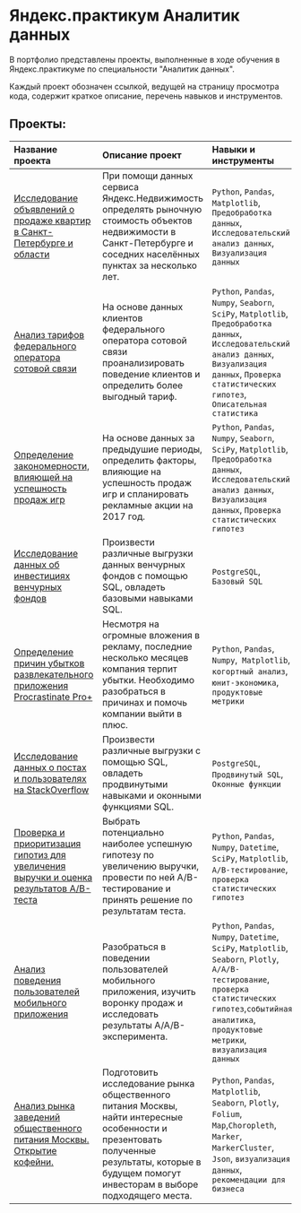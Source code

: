 # Яндекс.практикум Аналитик данных

В портфолио представлены проекты, выполненные в ходе обучения в Яндекс.практикуме по специальности "Аналитик данных".

Каждый проект обозначен ссылкой, ведущей на страницу просмотра кода, содержит краткое описание, перечень навыков и инструментов.

## Проекты:

| Название проекта      | Описание проект        | Навыки и инструменты| 
| :- | :- |:-| 
| [Исследование объявлений о продаже квартир в Санкт-Петербурге и области](https://github.com/s-toni/Yandex.practicum_DA/tree/main/%D0%90%D0%BD%D0%B0%D0%BB%D0%B8%D0%B7%20%D1%81%D1%82%D0%BE%D0%B8%D0%BC%D0%BE%D1%81%D1%82%D0%B8%20%D0%BA%D0%B2%D0%B0%D1%80%D1%82%D0%B8%D1%80%20%D0%B2%20%D0%A1%D0%9F%D0%91) | При помощи данных сервиса Яндекс.Недвижимость определять рыночную стоимость объектов недвижимости в Санкт-Петербурге и соседних населённых пунктах за несколько лет. | `Python`, `Pandas`, `Matplotlib`, `Предобработка данных`, `Исследовательский анализ данных`, `Визуализация данных`| 
| [Анализ тарифов федерального оператора сотовой связи](https://github.com/s-toni/Yandex.practicum_DA/tree/main/%D0%90%D0%BD%D0%B0%D0%BB%D0%B8%D0%B7%20%D1%82%D0%B0%D1%80%D0%B8%D1%84%D0%B0_%D1%82%D0%B5%D0%BB%D0%B5%D0%BA%D0%BE%D0%BC) | На основе данных клиентов федерального оператора сотовой связи проанализировать поведение клиентов и определить более выгодный тариф. | `Python`, `Pandas`, `Numpy`, `Seaborn`, `SciPy`, `Matplotlib`, `Предобработка данных`, `Исследовательский анализ данных`, `Визуализация данных`, `Проверка статистических гипотез`, `Описательная статистика`| 
| [Определение закономерности, влияющей на успешность продаж игр](https://github.com/s-toni/Yandex.practicum_DA/tree/main/%D0%90%D0%BD%D0%B0%D0%BB%D0%B8%D0%B7%20%D0%BF%D1%80%D0%BE%D0%B4%D0%B0%D0%B6%20%D0%B8%D0%B3%D1%80) | На основе данных за предыдушие периоды, определить факторы, влияющие на успешность продаж игр и спланировать рекламные акции на 2017 год. | `Python`, `Pandas`, `Numpy`, `Seaborn`, `SciPy`, `Matplotlib`, `Предобработка данных`, `Исследовательский анализ данных`, `Визуализация данных`, `Проверка статистических гипотез`| 
| [Исследование данных об инвестициях венчурных фондов](https://github.com/s-toni/Yandex.practicum_DA/tree/main/%D0%91%D0%B0%D0%B7%D0%BE%D0%B2%D1%8B%D0%B9%20SQL) | Произвести различные выгрузки данных венчурных фондов с помощью SQL, овладеть базовыми навыками SQL. |`PostgreSQL`, `Базовый SQL`| 
| [Определение причин убытков развлекательного приложения Procrastinate Pro+](https://github.com/s-toni/Yandex.practicum_DA/tree/main/%D0%9E%D0%BF%D1%80%D0%B5%D0%B4%D0%B5%D0%BB%D0%B5%D0%BD%D0%B8%D0%B5%20%D0%BF%D1%80%D0%B8%D1%87%D0%B8%D0%BD%20%D1%83%D0%B1%D1%8B%D1%82%D0%BA%D0%BE%D0%B2%20%D0%BF%D1%80%D0%B8%D0%BB%D0%BE%D0%B6%D0%B5%D0%BD%D0%B8%D1%8F) | Несмотря на огромные вложения в рекламу, последние несколько месяцев компания терпит убытки. Необходимо разобраться в причинах и помочь компании выйти в плюс. |`Python`, `Pandas`, `Numpy`,` Matplotlib`, `когортный анализ`, `юнит-экономика`, `продуктовые метрики`| 
| [Исследование данных о постах и пользователях на StackOverflow](https://github.com/s-toni/Yandex.practicum_DA/tree/main/%D0%9F%D1%80%D0%BE%D0%B4%D0%B2%D0%B8%D0%BD%D1%83%D1%82%D1%8B%D0%B9%20SQL) | Произвести различные выгрузки с помощью SQL, овладеть продвинутыми навыками и оконными функциями SQL. |`PostgreSQL`, `Продвинутый SQL`, `Оконные функции`| 
| [Проверка и приоритизация гипотиз для увеличения выручки и оценка результатов А/B-теста](https://github.com/s-toni/Yandex.practicum_DA/tree/main/%D0%9F%D1%80%D0%BE%D0%B2%D0%B5%D1%80%D0%BA%D0%B0%20%D0%B3%D0%B8%D0%BF%D0%BE%D1%82%D0%B5%D0%B7%20%D0%B8%20%D0%90B-%D1%82%D0%B5%D1%81%D1%82) | Выбрать потенциально наиболее успешную гипотезу по увеличению выручки, провести по ней А/В-тестирование и принять решение по результатам теста. | `Python`, `Pandas`, `Numpy`, `Datetime`, `SciPy`, `Matplotlib`, `A/B-тестирование`, `проверка статистических гипотез`| 
| [Анализ поведения пользователей мобильного приложения](https://github.com/s-toni/Yandex.practicum_DA/tree/main/%D0%92%D0%BE%D1%80%D0%BE%D0%BD%D0%BA%D0%B0%20%D1%81%D0%BE%D0%B1%D1%8B%D1%82%D0%B8%D0%B9%20%D0%BF%D0%BE%D0%BB%D1%8C%D0%B7%D0%BE%D0%B2%D0%B0%D1%82%D0%B5%D0%BB%D0%B5%D0%B9) | Разобраться в поведении пользователей мобильного приложения, изучить воронку продаж и исследовать результаты A/A/B-эксперимента. | `Python`, `Pandas`, `Numpy`, `Datetime`, `SciPy`, `Matplotlib`, `Seaborn`, `Plotly`, `A/A/B-тестирование`, `проверка статистических гипотез`,`событийная аналитика`, `продуктовые метрики`, `визуализация данных`| 
| [Анализ рынка заведений общественного питания Москвы. Открытие кофейни.](https://github.com/s-toni/Yandex.practicum_DA/tree/main/%D0%90%D0%BD%D0%B0%D0%BB%D0%B8%D0%B7%20%D0%BE%D0%B1%D1%89%D0%B5%D0%BF%D0%B8%D1%82%D0%B0%20%D0%9C%D0%BE%D1%81%D0%BA%D0%B2%D1%8B) | Подготовить исследование рынка общественного питания Москвы, найти интересные особенности и презентовать полученные результаты, которые в будущем помогут инвесторам в выборе подходящего места. | `Python`, `Pandas`,  `Matplotlib`, `Seaborn`, `Plotly`, `Folium`, `Map`,`Choropleth`, `Marker`, `MarkerCluster`, `Json`, `визуализация данных`, `рекомендации для бизнеса`| 
